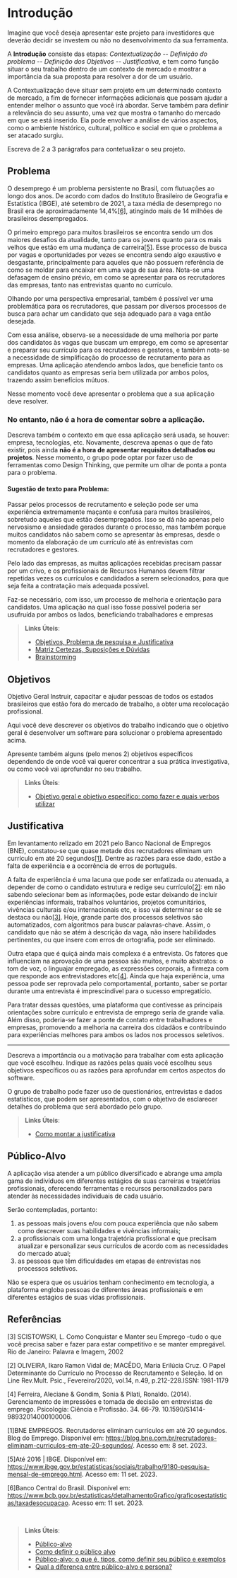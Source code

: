 # Introdução

Imagine que você deseja apresentar este projeto para investidores que deverão decidir se investem ou não no desenvolvimento da sua ferramenta.

A **Introdução** consiste das etapas: *Contextualização -- Definição do problema -- Definição dos Objetivos -- Justificativa*, e tem como função situar o seu trabalho dentro de um contexto de mercado e mostrar a importância da sua proposta para resolver a dor de um usuário.


A Contextualização deve situar sem projeto em um determinado contexto de mercado, a fim de fornecer informações adicionais que possam ajudar a entender melhor o assunto que você irá abordar. Serve também para definir a relevância do seu assunto, uma vez que mostra o tamanho do mercado em que se está inserido. Ela pode envolver a análise de vários aspectos, como o ambiente histórico, cultural, político e social em que o problema a ser atacado surgiu.

Escreva de 2 a 3 parágrafos para contetualizar o seu projeto.

## Problema

O desemprego é um problema persistente no Brasil, com flutuações ao longo dos anos. De acordo com dados do Instituto Brasileiro de Geografia e Estatística (IBGE), até setembro de 2021, a taxa média de desemprego no Brasil era de aproximadamente 14,4%[[6]](https://www.bcb.gov.br/estatisticas/detalhamentoGrafico/graficosestatisticas/taxadesocupacao), atingindo mais de 14 milhões de brasileiros desempregados. 

O primeiro emprego para muitos brasileiros se encontra sendo um dos maiores desafios da atualidade, tanto para os jovens quanto para os mais velhos que estão em uma mudança de carreira[[5]](https://www.ibge.gov.br/estatisticas/sociais/trabalho/9180-pesquisa-mensal-de-emprego.html). Esse processo de busca por vagas e oportunidades por vezes se encontra sendo algo exaustivo e desgastante, principalmente para aqueles que não possuem referência de como se moldar para encaixar em uma vaga de sua área. Nota-se uma defasagem de ensino prévio, em como se apresentar para os recrutadores das empresas, tanto nas entrevistas quanto no currículo.

Olhando por uma perspectiva empresarial, também é possível ver uma problemática para os recrutadores, que passam por diversos processos de busca para achar um candidato que seja adequado para a vaga então desejada.

Com essa análise, observa-se a necessidade de uma melhoria por parte dos candidatos às vagas que buscam um emprego, em como se apresentar e preparar seu currículo para os recrutadores e gestores, e também nota-se a necessidade de simplificação do processo de recrutamento para as empresas. Uma aplicação atendendo ambos lados, que beneficie tanto os candidatos quanto as empresas seria bem utilizada por ambos polos, trazendo assim benefícios mútuos.

Nesse momento você deve apresentar o problema que a sua aplicação deve  resolver. 

### No entanto, não é a hora de comentar sobre a aplicação.

Descreva também o contexto em que essa aplicação será usada, se  houver: empresa, tecnologias, etc. Novamente, descreva apenas o que de  fato existir, pois ainda **não é a hora de apresentar requisitos  detalhados ou projetos**.
Nesse momento, o grupo pode optar por fazer uso  de ferramentas como Design Thinking, que permite um olhar de ponta a ponta para o problema.

#### Sugestão de texto para Problema:

Passar pelos processos de recrutamento e seleção pode ser uma experiência extremamente maçante e confusa para muitos brasileiros, sobretudo aqueles que estão desempregados. Isso se dá não apenas pelo nervosismo e ansiedade gerados durante o processo, mas também porque muitos candidatos não sabem como se apresentar às empresas, desde o momento da elaboração de um currículo até às entrevistas com recrutadores e gestores.

Pelo lado das empresas, as muitas aplicações recebidas precisam passar por um crivo, e os profissionais de Recursos Humanos devem filtrar repetidas vezes os currículos e candidados a serem selecionados, para que seja feita a contratação mais adequada possível.

Faz-se necessário, com isso, um processo de melhoria e orientação para candidatos. Uma aplicação na qual isso fosse possível poderia ser usufruída por ambos os lados, beneficiando trabalhadores e empresas

> **Links Úteis**:
> - [Objetivos, Problema de pesquisa e Justificativa](https://medium.com/@versioparole/objetivos-problema-de-pesquisa-e-justificativa-c98c8233b9c3)
> - [Matriz Certezas, Suposições e Dúvidas](https://medium.com/educa%C3%A7%C3%A3o-fora-da-caixa/matriz-certezas-suposi%C3%A7%C3%B5es-e-d%C3%BAvidas-fa2263633655)
> - [Brainstorming](https://www.euax.com.br/2018/09/brainstorming/)

## Objetivos

Objetivo Geral
Instruir, capacitar e ajudar pessoas de todos os estados brasileiros que estão fora do mercado de trabalho, a obter uma recolocação profissional.


Aqui você deve descrever os objetivos do trabalho indicando que o objetivo geral é desenvolver um software para solucionar o problema apresentado acima. 

Apresente também alguns (pelo menos 2) objetivos específicos dependendo de onde você vai querer concentrar a sua prática investigativa, ou como você vai aprofundar no seu trabalho.
 
> **Links Úteis**:
> - [Objetivo geral e objetivo específico: como fazer e quais verbos utilizar](https://blog.mettzer.com/diferenca-entre-objetivo-geral-e-objetivo-especifico/)

## Justificativa

Em levantamento relizado em 2021 pelo Banco Nacional de Empregos (BNE), constatou-se que quase metade dos recrutadores eliminam um currículo em até 20 segundos[[1]](https://blog.bne.com.br/recrutadores-eliminam-curriculos-em-ate-20-segundos/). Dentre as razões para esse dado, estão a falta de experiência e a ocorrência de erros de português.

A falta de experiência é uma lacuna que pode ser enfatizada ou atenuada, a depender de como o candidato estrutura e redige seu currículo[[2]](): em não sabendo selecionar bem as informações, pode estar deixando de incluir experiências informais, trabalhos voluntários, projetos comunitários, vivências culturais e/ou internacionais etc, e isso vai determinar se ele se destaca ou não[[3]](#3). Hoje, grande parte dos processos seletivos são automatizados, com algoritmos para buscar palavras-chave. Assim, o candidato que não se atém à descrição da vaga, não insere habilidades pertinentes, ou que insere com erros de ortografia, pode ser eliminado.

Outra etapa que é quiçá ainda mais complexa é a entrevista. Os fatores que influenciam na aprovação de uma pessoa são muitos, e muito abstratos: o tom de voz, o linguajar empregado, as expressões corporais, a firmeza com que responde aos entrevistadores etc[[4]](). Ainda que haja experiência, uma pessoa pode ser reprovada pelo comportamental, portanto, saber se portar durante uma entrevista é imprescindível para o sucesso empregatício.

Para tratar dessas questões, uma plataforma que contivesse as principais orientações sobre currículo e entrevista de emprego seria de grande valia. Além disso, poderia-se fazer a ponte de contato entre trabalhadores e empresas, promovendo a melhoria na carreira dos cidadãos e contribuindo para experiências melhores para ambos os lados nos processos seletivos.

---

Descreva a importância ou a motivação para trabalhar com esta aplicação que você escolheu. Indique as razões pelas quais você escolheu seus objetivos específicos ou as razões para aprofundar em certos aspectos do software.

O grupo de trabalho pode fazer uso de questionários, entrevistas e dados estatísticos, que podem ser apresentados, com o objetivo de esclarecer detalhes do problema que será abordado pelo grupo.


> **Links Úteis**:
> - [Como montar a justificativa](https://guiadamonografia.com.br/como-montar-justificativa-do-tcc/)

## Público-Alvo

A aplicação visa atender a um público diversificado e abrange uma ampla gama de indivíduos em diferentes estágios de suas carreiras e trajetórias profissionais, oferecendo ferramentas e recursos personalizados para atender às necessidades individuais de cada usuário.

Serão contempladas, portanto:
1. as pessoas mais jovens e/ou com pouca experiência que não sabem como descrever suas habilidades e vivências informais;
2. a profissionais com uma longa trajetória profissional e que precisam atualizar e personalizar seus currículos de acordo com as necessidades do mercado atual;
3. as pessoas que têm dificuldades em etapas de entrevistas nos processos seletivos.

Não se espera que os usuários tenham conhecimento em tecnologia, a plataforma engloba pessoas de diferentes áreas profissionais e em diferentes estágios de suas vidas profissionais.

## Referências

[3] SCISTOWSKI, L. Como Conquistar e Manter seu Emprego –tudo o que você precisa saber e fazer para estar competitivo e se manter empregável. Rio de Janeiro: Palavra e Imagem, 2002

[2] OLIVEIRA, Ikaro  Ramon  Vidal  de;  MACÊDO, Maria  Erilúcia  Cruz. O  Papel Determinante  do Currículo no Processo de Recrutamento e Seleção. Id on Line Rev.Mult. Psic., Fevereiro/2020,  vol.14, n.49, p.212-228.ISSN: 1981-1179

[4] Ferreira, Aleciane & Gondim, Sonia & Pilati, Ronaldo. (2014). Gerenciamento de impressões e tomada de decisão em entrevistas de emprego. Psicologia: Ciência e Profissão. 34. 66-79. 10.1590/S1414-98932014000100006.

[1]BNE EMPREGOS. Recrutadores eliminam currículos em até 20 segundos. Blog do Emprego. Disponível em: <https://blog.bne.com.br/recrutadores-eliminam-curriculos-em-ate-20-segundos/>. Acesso em: 8 set. 2023.

[5]Até 2016 | IBGE. Disponível em: <https://www.ibge.gov.br/estatisticas/sociais/trabalho/9180-pesquisa-mensal-de-emprego.html>. Acesso em: 11 set. 2023.

[6]Banco Central do Brasil. Disponível em: <https://www.bcb.gov.br/estatisticas/detalhamentoGrafico/graficosestatisticas/taxadesocupacao>. Acesso em: 11 set. 2023.


‌ <!-- olhar a forma correta de fazer as referencias -->
> **Links Úteis**:
> - [Público-alvo](https://blog.hotmart.com/pt-br/publico-alvo/)
> - [Como definir o público alvo](https://exame.com/pme/5-dicas-essenciais-para-definir-o-publico-alvo-do-seu-negocio/)
> - [Público-alvo: o que é, tipos, como definir seu público e exemplos](https://klickpages.com.br/blog/publico-alvo-o-que-e/)
> - [Qual a diferença entre público-alvo e persona?](https://rockcontent.com/blog/diferenca-publico-alvo-e-persona/)
